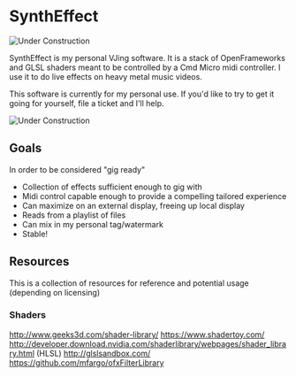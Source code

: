 # SynthEffect

![Under Construction](http://www.textfiles.com/underconstruction/HeHeartlandPark2601underconstructionbar9.gif)

SynthEffect is my personal VJing software. It is a stack of OpenFrameworks and GLSL shaders meant to be controlled by a Cmd Micro midi controller. I use it to do live effects on heavy metal music videos.

This software is currently for my personal use. If you'd like to try to get it going for yourself, file a ticket and I'll help.

![Under Construction](http://www.textfiles.com/underconstruction/vovooo13gifSupercompressed_koala-construct3.GIF)

## Goals

In order to be considered "gig ready"

* Collection of effects sufficient enough to gig with
* Midi control capable enough to provide a compelling tailored experience
* Can maximize on an external display, freeing up local display
* Reads from a playlist of files
* Can mix in my personal tag/watermark
* Stable!

## Resources

This is a collection of resources for reference and potential usage (depending on licensing)

### Shaders

http://www.geeks3d.com/shader-library/
https://www.shadertoy.com/
http://developer.download.nvidia.com/shaderlibrary/webpages/shader_library.html (HLSL)
http://glslsandbox.com/
https://github.com/mfargo/ofxFilterLibrary
